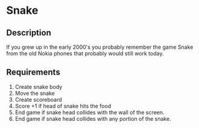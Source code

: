 <h1>Snake</h1>
<h2>Description</h2>
If you grew up in the early 2000's you probably remember the game Snake from the old Nokia phones that probably would still
work today. 

<h2>Requirements</h2>
<ol>
    <li>Create snake body</li>
    <li>Move the snake</li>
    <li>Create scoreboard</li>
    <li>Score +1 if head of snake hits the food</li>
    <li>End game if snake head collides with the wall of the screen.</li>
    <li>End game if snake head collides with any portion of the snake.</li>
</ol>
 
